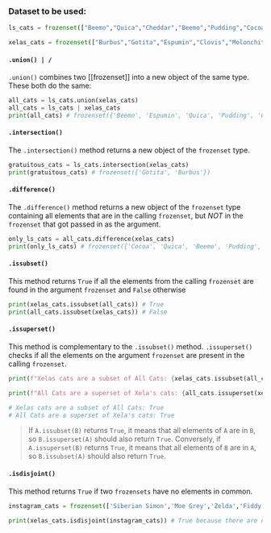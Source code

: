 ### Dataset to be used:
```python
ls_cats = frozenset(["Beemo","Quica","Cheddar","Beemo","Pudding","Cocoa","Burbus","Gotita","Espumin"])

xelas_cats = frozenset(["Burbus","Gotita","Espumin","Clovis","Molonchita"])
```

#### `.union() | /`
`.union()` combines two [[frozenset]] into a new object of the same type. These both do the same:

```python
all_cats = ls_cats.union(xelas_cats)
all_cats = ls_cats | xelas_cats
print(all_cats) # frozenset({'Beemo', 'Espumin', 'Quica', 'Pudding', 'Cocoa', 'Burbus', 'Cheddar', 'Gotita'})
```

#### `.intersection()`
The `.intersection()` method returns a new object of the `frozenset` type. 
```python
gratuitous_cats = ls_cats.intersection(xelas_cats)
print(gratuitous_cats) # frozenset({'Gotita', 'Burbus'})
```

#### `.difference()`
The `.difference()` method returns a new object of the `frozenset` type containing all elements that are in the calling `frozenset`, but _NOT_  in the `frozenset` that got passed in as the argument.


```python
only_ls_cats = all_cats.difference(xelas_cats)
print(only_ls_cats) # frozenset({'Cocoa', 'Quica', 'Beemo', 'Pudding', 'Cheddar'})
```

#### `.issubset()`
This method returns `True` if all the elements from the calling `frozenset` are found in the argument `frozenset` and `False` otherwise
```python
print(xelas_cats.issubset(all_cats)) # True
print(all_cats.issubset(xelas_cats)) # False
```

#### `.issuperset()`
This method is complementary to the `.issubset()` method. `.issuperset()` checks if all the elements on the argument `frozenset` are present in the calling `frozenset`. 

```python
print(f"Xelas cats are a subset of All Cats: {xelas_cats.issubset(all_cats)}")

print(f"All Cats are a superset of Xela's cats: {all_cats.issuperset(xelas_cats)}")

# Xelas cats are a subset of All Cats: True
# All Cats are a superset of Xela's cats: True
```

> If `A.issubset(B)` returns `True`, it means that all elements of `A` are in `B`, so `B.issuperset(A)` should also return `True`. Conversely, if `A.issuperset(B)` returns `True`, it means that all elements of `B` are in `A`, so `B.issubset(A)` should also return `True`.

#### `.isdisjoint()`
This method returns `True` if two `frozensets` have no elements in common. 
```python
instagram_cats = frozenset(['Siberian Simon','Moe Grey','Zelda','Fiddy','Primus', 'Bubby'])

print(xelas_cats.isdisjoint(instagram_cats)) # True because there are no elements in common
```